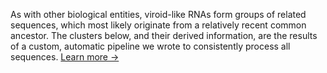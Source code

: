 As with other biological entities, viroid-like RNAs form groups of related sequences, which most likely originate from a relatively recent common ancestor.
The clusters below, and their derived information, are the results of a custom, automatic pipeline we wrote to consistently process all sequences. [Learn more &rarr;](/about#how-do-you-generate-the-clusters-and-their-information)
